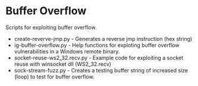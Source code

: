 # Buffer Overflow

Scripts for exploiting buffer overflow.

* create-reverve-jmp.py - Generates a reverse jmp instruction (hex string)
* ig-buffer-overflow.py - Help functions for exploting buffer overflow vulnerabilities in a Windows remote binary.
* socket-reuse-ws2_32.recv.py - Example code for exploiting a socket reuse with winsocket dll (WS2_32.recv)
* sock-stream-fuzz.py - Creates a testing buffer string of increased size (loop) to test for buffer overflow.
